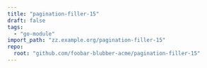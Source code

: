 ```yaml
---
title: "pagination-filler-15"
draft: false
tags:
  - "go-module"
import_path: "zz.example.org/pagination-filler-15"
repo:
  root: "github.com/foobar-blubber-acme/pagination-filler-15"
---
```

